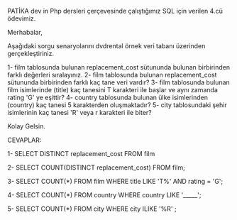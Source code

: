 PATİKA dev in Php dersleri çerçevesinde çalıştığımız SQL için verilen 4.cü ödevimiz.

Merhabalar,

Aşağıdaki sorgu senaryolarını dvdrental örnek veri tabanı üzerinden gerçekleştiriniz.

1- film tablosunda bulunan replacement_cost sütununda bulunan birbirinden farklı değerleri sıralayınız.
2- film tablosunda bulunan replacement_cost sütununda birbirinden farklı kaç tane veri vardır?
3- film tablosunda bulunan film isimlerinde (title) kaç tanesini T karakteri ile başlar ve aynı zamanda rating 'G' ye eşittir?
4- country tablosunda bulunan ülke isimlerinden (country) kaç tanesi 5 karakterden oluşmaktadır?
5- city tablosundaki şehir isimlerinin kaç tanesi 'R' veya r karakteri ile biter?

Kolay Gelsin.

CEVAPLAR:

1- SELECT DISTINCT replacement_cost FROM film

2- SELECT COUNT(DISTINCT replacement_cost) FROM film;

3- SELECT COUNT(*) FROM film WHERE title LIKE 'T%' AND rating = 'G';

4- SELECT COUNT(*) FROM country WHERE country LIKE '_____';

5- SELECT COUNT(*) FROM city WHERE city ILIKE '%R' ;